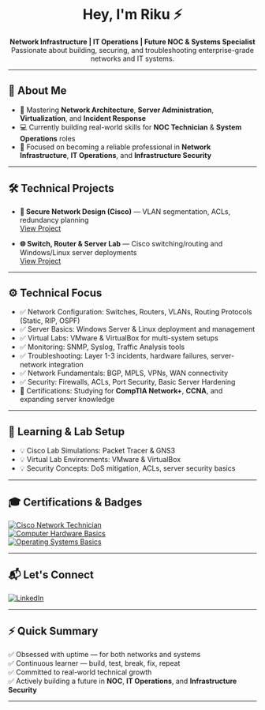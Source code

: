 <h1 align="center">Hey, I'm Riku ⚡</h1>
<p align="center">
  <b>Network Infrastructure | IT Operations | Future NOC & Systems Specialist</b><br>
  Passionate about building, securing, and troubleshooting enterprise-grade networks and IT systems.
</p>

---

## 🧩 About Me

- 🔧 Mastering **Network Architecture**, **Server Administration**, **Virtualization**, and **Incident Response**  
- 💻 Currently building real-world skills for **NOC Technician** & **System Operations** roles  
- 🚀 Focused on becoming a reliable professional in **Network Infrastructure**, **IT Operations**, and **Infrastructure Security**  

---

## 🛠️ Technical Projects

- **🔐 Secure Network Design (Cisco)** — VLAN segmentation, ACLs, redundancy planning  
  [View Project](https://github.com/CyberSickoexe/secure-network-design-cisco)  

- **🌐 Switch, Router & Server Lab** — Cisco switching/routing and Windows/Linux server deployments  
  [View Project](https://github.com/CyberSickoexe/switch-router-network)  

---

## ⚙️ Technical Focus

- ✅ Network Configuration: Switches, Routers, VLANs, Routing Protocols (Static, RIP, OSPF)  
- ✅ Server Basics: Windows Server & Linux deployment and management  
- ✅ Virtual Labs: VMware & VirtualBox for multi-system setups  
- ✅ Monitoring: SNMP, Syslog, Traffic Analysis tools  
- ✅ Troubleshooting: Layer 1-3 incidents, hardware failures, server-network integration  
- ✅ Network Fundamentals: BGP, MPLS, VPNs, WAN connectivity  
- ✅ Security: Firewalls, ACLs, Port Security, Basic Server Hardening  
- 🎯 Certifications: Studying for **CompTIA Network+**, **CCNA**, and expanding server knowledge  

---

## 🧠 Learning & Lab Setup

- 💡 Cisco Lab Simulations: Packet Tracer & GNS3  
- 💡 Virtual Lab Environments: VMware & VirtualBox  
- 💡 Security Concepts: DoS mitigation, ACLs, server security basics  

---

## 🎓 Certifications & Badges

[![Cisco Network Technician](https://img.shields.io/badge/Cisco-Network%20Technician-blue?logo=cisco)](https://www.credly.com/badges/299c4338-0330-40df-9fa2-e7ddf78a31ab)  
[![Computer Hardware Basics](https://img.shields.io/badge/Hardware-Basics-lightgrey)](https://www.credly.com/badges/f5861fe0-b307-4cdd-b021-88198adc3d07)  
[![Operating Systems Basics](https://img.shields.io/badge/Operating%20Systems-Basics-lightgrey)](https://www.credly.com/badges/f116ff8a-bcba-466b-a53b-a4211e7ae44f)  

---

## 📬 Let's Connect

[![LinkedIn](https://img.shields.io/badge/LinkedIn-Profile-blue?logo=linkedin)](https://www.linkedin.com/in/riku-32ab26265/)

---

## ⚡ Quick Summary

✅ Obsessed with uptime — for both networks and systems  
✅ Continuous learner — build, test, break, fix, repeat  
✅ Committed to real-world technical growth  
✅ Actively building a future in **NOC**, **IT Operations**, and **Infrastructure Security**  

---
